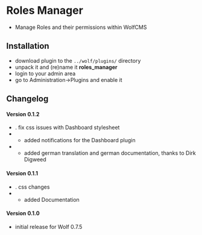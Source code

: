 Roles Manager
=============

- Manage Roles and their permissions within WolfCMS

## Installation

- download plugin to the <code>../wolf/plugins/</code> directory
- unpack it and (re)name it **roles_manager**
- login to your admin area
- go to Administration->Plugins and enable it

## Changelog

#### Version 0.1.2

- . fix css issues with Dashboard stylesheet
- + added notifications for the Dashboard plugin
- + added german translation and german documentation, thanks to Dirk Digweed

#### Version 0.1.1

- . css changes
- + added Documentation

#### Version 0.1.0

- initial release for Wolf 0.7.5